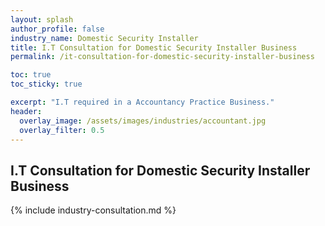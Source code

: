 ```yaml
---
layout: splash 
author_profile: false 
industry_name: Domestic Security Installer
title: I.T Consultation for Domestic Security Installer Business
permalink: /it-consultation-for-domestic-security-installer-business

toc: true
toc_sticky: true

excerpt: "I.T required in a Accountancy Practice Business."
header:
  overlay_image: /assets/images/industries/accountant.jpg
  overlay_filter: 0.5 
---
```


## I.T Consultation for Domestic Security Installer Business

{% include industry-consultation.md %}
